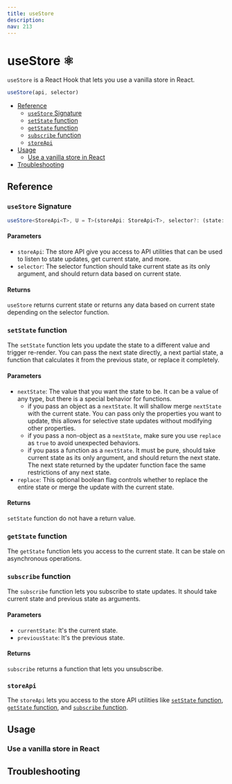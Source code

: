 ```yaml
---
title: useStore
description:
nav: 213
---
```


# useStore ⚛️

`useStore` is a React Hook that lets you use a vanilla store in React.

```js
useStore(api, selector)
```

- [Reference](#reference)
  - [`useStore` Signature](#usestore-signature)
  - [`setState` function](#setstate-function)
  - [`getState` function](#getstate-function)
  - [`subscribe` function](#subscribe-function)
  - [`storeApi`](#storeapi)
- [Usage](#usage)
  - [Use a vanilla store in React](#use-a-vanilla-store-in-react)
- [Troubleshooting](#troubleshooting)

## Reference

### `useStore` Signature

```ts
useStore<StoreApi<T>, U = T>(storeApi: StoreApi<T>, selector?: (state: T) => U) => UseBoundStore<StoreApi<T>>
```

#### Parameters

- `storeApi`: The store API give you access to API utilities that can be used to listen to state
  updates, get current state, and more.
- `selector`: The selector function should take current state as its only argument, and should
  return data based on current state.

#### Returns

`useStore` returns current state or returns any data based on current state depending on the
selector function.

### `setState` function

The `setState` function lets you update the state to a different value and trigger re-render. You
can pass the next state directly, a next partial state, a function that calculates it from the
previous state, or replace it completely.

#### Parameters

- `nextState`: The value that you want the state to be. It can be a value of any type, but there is
  a special behavior for functions.
  - if you pass an object as a `nextState`. It will shallow merge `nextState` with the current
    state. You can pass only the properties you want to update, this allows for selective state
    updates without modifying other properties.
  - if you pass a non-object as a `nextState`, make sure you use `replace` as `true` to avoid
    unexpected behaviors.
  - if you pass a function as a `nextState`. It must be pure, should take current state as its
    only argument, and should return the next state. The next state returned by the updater
    function face the same restrictions of any next state.
- `replace`: This optional boolean flag controls whether to replace the entire state or merge the
  update with the current state.

#### Returns

`setState` function do not have a return value.

### `getState` function

The `getState` function lets you access to the current state. It can be stale on asynchronous
operations.

### `subscribe` function

The `subscribe` function lets you subscribe to state updates. It should take current state and
previous state as arguments.

#### Parameters

- `currentState`: It's the current state.
- `previousState`: It's the previous state.

#### Returns

`subscribe` returns a function that lets you unsubscribe.

### `storeApi`

The `storeApi` lets you access to the store API utilities like
[`setState` function](#setstate-function), [`getState` function](#getstate-function),
and [`subscribe` function](#subscribe-function).

## Usage

### Use a vanilla store in React

## Troubleshooting
